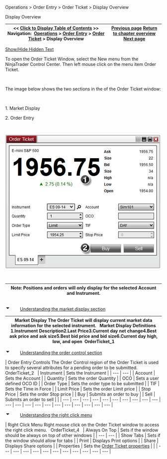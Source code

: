 ﻿


Operations \> Order Entry \> Order Ticket \> Display Overview






















Display Overview







| \<\< [Click to Display Table of Contents](display_overview_order_ticket.md) \>\> **Navigation:**     [Operations](operations-1.md) \> [Order Entry](order_entry-1.md) \> [Order Ticket](order_ticket-1.md) \> Display Overview | [Previous page](order_ticket-1.md) [Return to chapter overview](order_ticket-1.md) [Next page](submitting_orders_order_ticket-1.md) |
| --- | --- |




[Show/Hide Hidden Text](javascript:HMToggleExpandAll(!HMAnyToggleOpen()) "Click to open/close expanding sections")









To open the Order Ticket Window, select the New menu from the NinjaTrader Control Center. Then left mouse click on the menu item Order Ticket.


 


The image below shows the two sections in the of the Order Ticket window:


 


1\. Market Display


2\. Order Entry


 


![OrderTicket_3](orderticket_3.png)


 




| Note: Positions and orders will only display for the selected Account and Instrument. |
| --- |



## 


![tog_minus](tog_minus-1.gif)        [Understanding the market display section](javascript:HMToggle('toggle','UnderstandingTheMarketDisplaySection','UnderstandingTheMarketDisplaySection_ICON'))




| Market Display The Order Ticket will display current market data information for the selected instrument.   Market Display Definitions 1\.Instrument Description2\.Last Price3\.Current day net change4\.Best ask price and ask size5\.Best bid price and bid size6\.Current day high, low, and open  OrderTicket_1 |
| --- |



![tog_minus](tog_minus-1.gif)        [Understanding the order control section](javascript:HMToggle('toggle','UnderstandingTheOrderControlSection','UnderstandingTheOrderControlSection_ICON'))




| Order Entry Controls The Order Control region of the Order Ticket is used to specify several attributes for a pending order to be submitted.   OrderTicket_2     | Instrument | Sets the Instrument | | --- | --- | | Account | Sets the Account | | Quantity | Sets the order Quantity | | OCO | Sets a user defined OCO ID | | Order Type | Sets the order type to be submitted | | TIF | Sets the Time in Force | | Limit Price | Sets the order Limit price | | Stop Price | Sets the order Stop price | | Buy | Submits an order to buy | | Sell | Submits an order to sell | |
| --- | --- | --- | --- | --- | --- | --- | --- | --- | --- | --- | --- | --- | --- | --- | --- | --- | --- | --- | --- | --- |



![tog_minus](tog_minus-1.gif)        [Understanding the right click menu](javascript:HMToggle('toggle','UnderstandingTheRightClickMenu','UnderstandingTheRightClickMenu_ICON'))




| Right Click Menu Right mouse click on the Order Ticket window to access the right click menu.   OrderTicket_4     | Always On Top | Sets if the window should be always on top of other windows | | --- | --- | | Show Tabs | Sets if the window should allow for tabs | | Print | Displays Print options | | Share | Displays Share options | | Properties | Sets the [Order Ticket properties](properties_order_ticket-1.md) | |
| --- | --- | --- | --- | --- | --- | --- | --- | --- | --- | --- |










